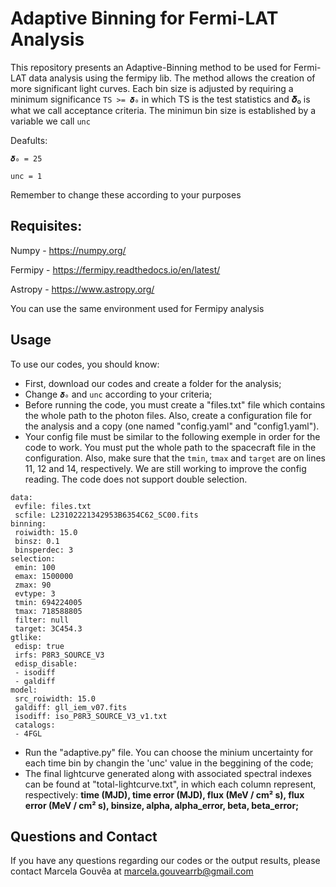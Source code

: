 # Adaptive Binning for Fermi-LAT Analysis

This repository presents an Adaptive-Binning method to be used for Fermi-LAT data analysis using the fermipy lib. The method allows the creation of more significant light curves. Each bin size is adjusted by requiring a minimum significance ```TS >= 𝜹₀``` in which TS is the test statistics and 𝜹₀ is what we call acceptance criteria. The minimun bin size is established by a variable we call ```unc``` 

Deafults: 

```𝜹₀ = 25```

```unc = 1```

Remember to change these according to your purposes

## Requisites:

Numpy - https://numpy.org/

Fermipy - https://fermipy.readthedocs.io/en/latest/

Astropy - https://www.astropy.org/

You can use the same environment used for Fermipy analysis

## Usage

To use our codes, you should know:
- First, download our codes and create a folder for the analysis;
- Change ```𝜹₀``` and ```unc``` according to your criteria;
- Before running the code, you must create a "files.txt" file which contains the whole path to the photon files. Also, create a configuration file for the analysis and a copy (one named "config.yaml" and "config1.yaml").
- Your config file must be similar to the following exemple in order for the code to work. You must put the whole path to the spacecraft file in the configuration. Also, make sure that the ```tmin```, ```tmax``` and ```target``` are on lines 11, 12 and 14, respectively. We are still working to improve the config reading. The code does not support double selection.
  
 ```
data:
  evfile: files.txt
  scfile: L23102221342953B6354C62_SC00.fits
binning:
  roiwidth: 15.0
  binsz: 0.1
  binsperdec: 3
selection:
  emin: 100
  emax: 1500000
  zmax: 90
  evtype: 3
  tmin: 694224005
  tmax: 718588805
  filter: null
  target: 3C454.3
gtlike:
  edisp: true
  irfs: P8R3_SOURCE_V3
  edisp_disable:
  - isodiff
  - galdiff
model:
  src_roiwidth: 15.0
  galdiff: gll_iem_v07.fits
  isodiff: iso_P8R3_SOURCE_V3_v1.txt
  catalogs:
  - 4FGL
```

- Run the "adaptive.py" file. You can choose the minium uncertainty for each time bin by changin the 'unc' value in the beggining of the code; 
- The final lightcurve generated along with associated spectral indexes can be found at "total-lightcurve.txt", in which each column represent, respectively: **time (MJD), time error (MJD), flux (MeV / cm² s), flux error (MeV / cm² s), binsize, alpha, alpha_error, beta, beta_error;**

## Questions and Contact

If you have any questions regarding our codes or the output results, please contact Marcela Gouvêa at marcela.gouvearrb@gmail.com
